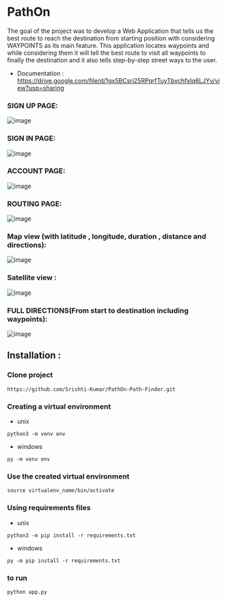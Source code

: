 # PathOn 
The goal of the project was to develop a Web Application that tells us the best route to reach the destination from starting position with considering WAYPOINTS as its main feature.
This application locates waypoints and while considering them it will tell the best route to visit all waypoints to finally the destination and it also tells step-by-step street ways to the user.

- Documentation : https://drive.google.com/file/d/1gx5BCsri25RPqrfTuyTbvchfxlq6LJYv/view?usp=sharing

### SIGN UP PAGE:
![image](https://user-images.githubusercontent.com/75185963/232709281-f97f22d8-28d8-493e-8de6-bd4315624903.png)
### SIGN IN PAGE:
![image](https://user-images.githubusercontent.com/75185963/232709318-4273307e-2f83-43b3-b850-967a00bc1a75.png)
### ACCOUNT PAGE:
![image](https://user-images.githubusercontent.com/75185963/232709348-265d546e-93b4-4ed1-9e3b-c772bdd7c7a2.png)
### ROUTING PAGE:
![image](https://user-images.githubusercontent.com/75185963/232709379-aedb2c5f-6e5a-4672-bb2c-2bdef5a643e8.png)
### Map view (with latitude , longitude, duration , distance and directions):
![image](https://user-images.githubusercontent.com/75185963/232710251-07c224d2-d617-46ac-acfd-a56cf6117033.png)
### Satellite view :
![image](https://user-images.githubusercontent.com/75185963/232709425-38e3099e-75a7-4011-b03d-665e3cd5324b.png)
### FULL DIRECTIONS(From start to destination including waypoints):
![image](https://user-images.githubusercontent.com/75185963/232709483-7e36a465-340a-4d89-8306-d16c18ab37d0.png)




## Installation :

### Clone project 
```
https://github.com/Srishti-Kumar/PathOn-Path-Finder.git
```
### Creating a virtual environment
- unix
```
python3 -m venv env
```
- windows 
```
py -m venv env
```

### Use the created virtual environment
```
source virtualenv_name/bin/activate
```

### Using requirements files
- unix
```
python3 -m pip install -r requirements.txt
```
- windows
```
py -m pip install -r requirements.txt
```


### to run 
```
python app.py
```
